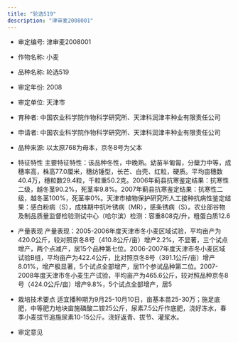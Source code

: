 ```yaml
---
title: "轮选519"
description: "津审麦2008001"
---
```

* 审定编号:  津审麦2008001

*  作物名称:  小麦

*  品种名称:  轮选519

*  审定年份:  2008

*  审定单位:  天津市

* 育种者:  中国农业科学院作物科学研究所、天津科润津丰种业有限责任公司

*  申请者:  中国农业科学院作物科学研究所、天津科润津丰种业有限责任公司

*  品种来源:  以太原768为母本，京冬8号为父本

*  特征特性
主要特征特性：该品种冬性，中晚熟。幼苗半匍匐，分蘖力中等，成穗率高，株高77.0厘米，穗纺锤型，长芒、白壳、红粒，硬质。平均亩穗数40.4万，穗粒数29.4粒，千粒重50.2克。2006年蓟县抗寒鉴定结果：抗寒性二级，越冬茎90.2%，死茎率9.8%。2007年蓟县抗寒鉴定结果：抗寒性二级，越冬茎100%，死茎率0%。天津市植物保护研究所人工接种抗病性鉴定结果：感白粉病（S），成株期中抗叶锈病（MR），感条锈病（S）。农业部谷物及制品质量监督检验测试中心（哈尔滨）检测：容重808克/升，粗蛋白质12.6

*  产量表现
产量表现：2005-2006年度天津市冬小麦区域试验，平均亩产为420.0公斤，较对照京冬8号（410.8公斤/亩）增产2.2%，不显著，三个试点增产，两个点减产，居15个品种第七位。2006-2007年度天津市冬小麦区域试验B组，平均亩产为422.4公斤，比对照京冬8号（391.1公斤/亩）增产8.01%，增产极显著，5个试点全部增产，居11个参试品种第二位。2007-2008年度天津市冬小麦生产试验，平均亩产为465.6公斤，较对照品种京冬8号（424.0公斤/亩）增产9.8%，5个试点全部增产，居5

*  栽培技术要点
适宜播种期为9月25-10月10日，亩基本苗25-30万；施足底肥，中等肥力地块亩施磷酸二铵25公斤，尿素7.5公斤作底肥，浇好冻水，春季小麦拔节追施尿素10-15公斤。浇好返青、拔节、灌浆水。

*  审定意见

